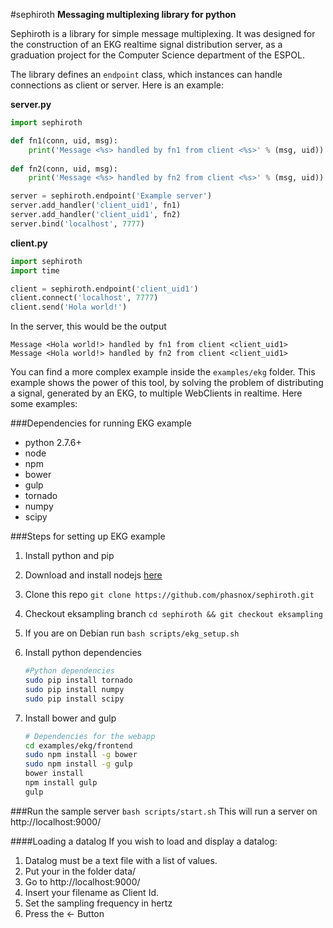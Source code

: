 #sephiroth
**Messaging multiplexing library for python**

Sephiroth is a library for simple message multiplexing. 
It was designed for the construction of an EKG realtime signal distribution server, as a graduation project for the Computer Science department of the ESPOL.

The library defines an `endpoint` class, which instances can handle connections as client or server. Here is an example:

**server.py**
```python
import sephiroth

def fn1(conn, uid, msg):
    print('Message <%s> handled by fn1 from client <%s>' % (msg, uid))
    
def fn2(conn, uid, msg):
    print('Message <%s> handled by fn2 from client <%s>' % (msg, uid))

server = sephiroth.endpoint('Example server')
server.add_handler('client_uid1', fn1)
server.add_handler('client_uid1', fn2)
server.bind('localhost', 7777)
```

**client.py**
```python
import sephiroth
import time

client = sephiroth.endpoint('client_uid1')
client.connect('localhost', 7777)
client.send('Hola world!')
```

In the server, this would be the output
```
Message <Hola world!> handled by fn1 from client <client_uid1>
Message <Hola world!> handled by fn2 from client <client_uid1>
```

You can find a more complex example inside the `examples/ekg` folder. This example shows the power of this tool, by solving the problem of distributing a signal, generated by an EKG, to multiple WebClients in realtime. Here some examples:




###Dependencies for running EKG example
 - python 2.7.6+
 - node
 - npm
 - bower
 - gulp
 - tornado
 - numpy
 - scipy


###Steps for setting up EKG example
 1. Install python and pip
 2. Download and install nodejs [here](http://nodejs.org/download/)
 3. Clone this repo 
     `git clone https://github.com/phasnox/sephiroth.git`
 4. Checkout eksampling branch 
     `cd sephiroth && git checkout eksampling`
 5. If you are on Debian run 
     `bash scripts/ekg_setup.sh`
 6. Install python dependencies

     ```bash
     #Python dependencies
     sudo pip install tornado
     sudo pip install numpy
     sudo pip install scipy
     ```
     
 7. Install bower and gulp

     ```bash
     # Dependencies for the webapp
     cd examples/ekg/frontend
     sudo npm install -g bower
     sudo npm install -g gulp
     bower install
     npm install gulp
     gulp
     ```

###Run the sample server
 `bash scripts/start.sh`
This will run a server on http://localhost:9000/

####Loading a datalog
If you wish to load and display a datalog:
 1. Datalog must be a text file with a list of values.
 2. Put your in the folder data/
 3. Go to http://localhost:9000/
 4. Insert your filename as Client Id.
 5. Set the sampling frequency in hertz
 6. Press the <- Button
